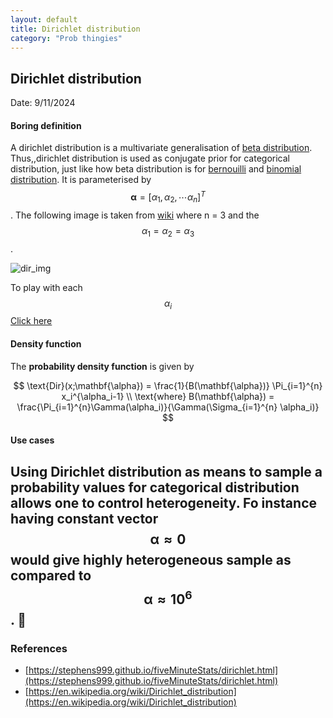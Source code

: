 ```yaml
---
layout: default
title: Dirichlet distribution
category: "Prob thingies"
---
```

## Dirichlet distribution

Date: 9/11/2024

#### Boring definition

A dirichlet distribution is a multivariate generalisation of [beta distribution](https://en.wikipedia.org/wiki/Beta_distribution). Thus,,dirichlet distribution is used as conjugate prior for categorical distribution, just like how beta distribution is for [bernouilli](https://en.wikipedia.org/wiki/Bernoulli_distribution) and [binomial distribution](https://en.wikipedia.org/wiki/Binomial_distribution). It is parameterised by $$ \mathbf{\alpha} = [\alpha_1, \alpha_2,\cdots \alpha_n]^T $$. The following image is taken from [wiki](https://en.wikipedia.org/wiki/Dirichlet_distribution) where n = 3 and the $$ \alpha_1 = \alpha_2 = \alpha_3 $$.

![dir_img](https://upload.wikimedia.org/wikipedia/commons/thumb/5/54/LogDirichletDensity-alpha_0.3_to_alpha_2.0.gif/250px-LogDirichletDensity-alpha_0.3_to_alpha_2.0.gif)

To play with each $$ \alpha_i $$ [Click here](https://observablehq.com/@herbps10/dirichlet-distribution)

#### Density function

The **probability density function** is given by

$$ 
\text{Dir}(x;\mathbf{\alpha}) = \frac{1}{B(\mathbf{\alpha})} \Pi_{i=1}^{n} x_i^{\alpha_i-1} \\
\text{where} B(\mathbf{\alpha}) = \frac{\Pi_{i=1}^{n}\Gamma(\alpha_i)}{\Gamma(\Sigma_{i=1}^{n} \alpha_i)}
$$

#### Use cases

Using **Dirichlet distribution** as means to sample a probability values for categorical distribution allows one to control heterogeneity. Fo instance having constant vector $$ \mathbf{\alpha} \approx 0 $$ would give highly heterogeneous sample as compared to $$ \mathbf{\alpha} \approx 10^6 $$. 🍳   
---
### References
- [https://stephens999.github.io/fiveMinuteStats/dirichlet.html](https://stephens999.github.io/fiveMinuteStats/dirichlet.html)
- [https://en.wikipedia.org/wiki/Dirichlet_distribution](https://en.wikipedia.org/wiki/Dirichlet_distribution)